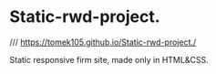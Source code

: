 # Static-rwd-project.
///
https://tomek105.github.io/Static-rwd-project./  

Static responsive firm site, made only in HTML&amp;CSS.
